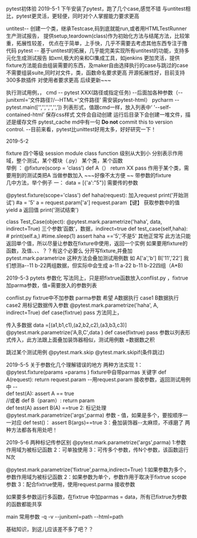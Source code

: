 pytest初体验
2019-5-1
下午安装了pytest，跑了几个case,感觉不错
与untitest相比，pytest更灵活，更轻便，同时对个人掌握能力要求更高

untitest-- 创建一个类，继承Testcase,码到底就能run,或者用HTMLTestRunner 生产测试报告，
            提供setup,teardown(class)作为初始化方法与结尾方法，比较笨重，拓展性较差，
            优点在于简单，上手快，几乎不需要去考虑其他东西专注于撸代码
pytest  -- 基于untitest的拓展，几乎能完美实现所有untitest的功能，支持多元化生成测试报告
            如xml,极大的亲和CI集成工具，如jenkins
            更加灵活，提供fixture方法能自由组装需要的东西，及maker自由选择执行的case与跳过的case
            不需要组装suite,同时对文件，类，函数命名要求更高
            开源拓展性好，目前支持300多款插件
            对使用者要求更高
后续更新~~~

执行测试用例，，
cmd --  pytest  XXX(路径或指定任务)  --后面加各种参数（--junitxml='文件路径’//--HTML='文件路径’
                需安装pytest-html）
pycharm --  pytest.main(['','','','','',']) 列表形式，值跟cmd一样，放入列表中‘
            '--self-contained-html’ 保存css样式
文件会自动创建
运行后目录下会创建一堆文件，描述是缓存文件  pytest_cache md中有一句
    **Do not** commit this to version control. 
--目前来看，pytest比unittest好用太多，好好研究一下！
    
2019-5-2

fixture 四个等级  session  module  class function 级别从大到小
        分别表示作用域，整个测试，某个模块（.py） 某个类，某个函数      
        举例 ： 
        @fixture(scorp = 'class')
        def A（）
            return XX
            pass
        作用于某个类，需要用到的测试类把A 当做参数加入 ~~~好像不太方便
~~ 带参数的fixture\
几中方法，举个例子
一：
data = [{'a':"5"}]   需要传的参数

@pytest.fixture(scope='class')
def haha(request):  加入request
    print('开始测试') 
    #a = '5'
    a = request.param['a']   request.param【键】 获取参数中的值
    yield a   返回值
    print('测试结束')



class Test_Case(object):
    @pytest.mark.parametrize('haha', data, indirect=True)  三个参数’函数‘，数据，indirect=true
    def test_case(self,haha):
       # print(self.a,)
        #time.sleep(1)
        assert haha =='5','不是5'
其他正常写
此方法只能返回单个值，所以尽量让参数在fixture中使用，返回一个实例
如果要用fixture的函数，及值、、、？？有这个必要么
分开写fixture,并叠加pytest.mark.parametrize
这种方法会叠加测试用例数
如 A['a','b']
  B['11','22']
  我们想测a--11 b-22两组数据，但实际中会生成 a-11 a-22 b-11 b-22四组（A*B)
  

2019-5-3
pytets 参数化
写法同上，只是把fixtrue函数放入conflist.py ，fixtrue加parma参数，值=需要放入的参数列表

conflist.py
fixtrue中不加参数 parma参数
希望 A数据执行 case1  B数据执行case2
用标记数据传入参数
@pytest.mark.parametrize('haha', A, indirect=True)
def case(fixtrue)
    pass
方法同上，

传入多数据
data =[(a1,b1,c1),(a2,b2,c2),(a3,b3,c3)]
@pytest.mark.parametrize('A,B,C',data )
def case(fixtrue)
    pass
 参数以列表形式传入，此方法跟上面叠加装饰器相似，测试用例数 =数据数之积
 
 跳过某个测试用例
 @pytest.mark.skip 
 @ytest.mark.skipif(条件跳过)
 
 2019-5-5
 关于参数化几个理解错误的地方
 两种方法实现
 1：@pytest.fixture(params =params )  fixture中自带parmas 关键字
    def A(request):
        return request.param   --用request.param 接收参数，返回测试用例中
    --  
    def test(A):
        assert A == true  
    //或者
    def B（param）:
        return param       
    def test(A)
        assert B(A) ==true
2: 标记处理
    @pytest.mark.parametrize('args',parma)  参数 - 值，如果是多个，要按顺序一一对应
    def test()：
        assert B(args)==true
3：叠加装饰器--太麻烦，不琢磨了
 两种方法都各有用处吧！
 
 2019-5-6
 两种标记传参区别
 @pytest.mark.parametrize('args',parma)
 1:参数作用域为被标记函数
 2：可单独使用
 3：可传多个参数，传N个参数，该函数运行N次
 
 
 @pytest.mark.parametrize('fixtrue',parma,indirect=True)
  1:如果参数为多个，参数作用域为被标记函数
  2：如果参数为单个，参数作用于取决于fixtrue  scope参数
  3：配合fixtrue使用，使用request.parma 接收参数
  
  如果要多参数运行多函数，在fixtrue 中加parmas = data，所有已fixtrue为参数的函数都能共享
  
 main 常用参数  -q  -v  --junitxml=path  --html=path 
 
 基础知识，到这儿应该差不多了吧？？